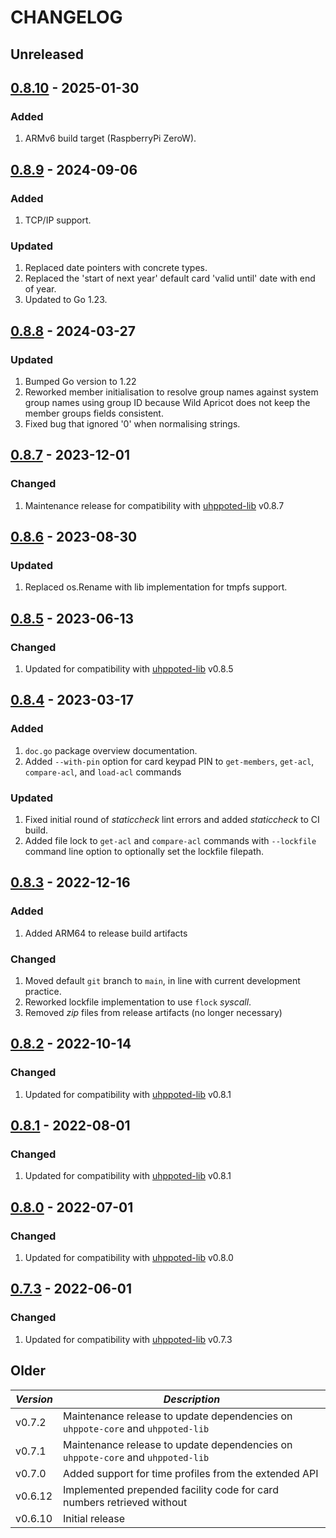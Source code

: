 # CHANGELOG

## Unreleased


## [0.8.10](https://github.com/uhppoted/uhppoted-app-wild-apricot/releases/tag/v0.8.10) - 2025-01-30

### Added
1. ARMv6 build target (RaspberryPi ZeroW).


## [0.8.9](https://github.com/uhppoted/uhppoted-app-wild-apricot/releases/tag/v0.8.9) - 2024-09-06

### Added
1. TCP/IP support.

### Updated
1. Replaced date pointers with concrete types.
2. Replaced the 'start of next year' default card 'valid until' date with end of year.
3. Updated to Go 1.23.


## [0.8.8](https://github.com/uhppoted/uhppoted-app-wild-apricot/releases/tag/v0.8.8) - 2024-03-27

### Updated
1. Bumped Go version to 1.22
2. Reworked member initialisation to resolve group names against system group names using
   group ID because Wild Apricot does not keep the member groups fields consistent.
3. Fixed bug that ignored '0' when normalising strings.


## [0.8.7](https://github.com/uhppoted/uhppoted-app-wild-apricot/releases/tag/v0.8.7) - 2023-12-01

### Changed
1. Maintenance release for compatibility with [uhppoted-lib](https://github.com/uhppoted/uhppoted-lib) v0.8.7


## [0.8.6](https://github.com/uhppoted/uhppoted-app-wild-apricot/releases/tag/v0.8.6) - 2023-08-30

### Updated
1. Replaced os.Rename with lib implementation for tmpfs support.


## [0.8.5](https://github.com/uhppoted/uhppoted-app-wild-apricot/releases/tag/v0.8.5) - 2023-06-13

### Changed
1. Updated for compatibility with [uhppoted-lib](https://github.com/uhppoted/uhppoted-lib) v0.8.5


## [0.8.4](https://github.com/uhppoted/uhppoted-app-wild-apricot/releases/tag/v0.8.4) - 2023-03-17

### Added
1. `doc.go` package overview documentation.
2. Added `--with-pin` option for card keypad PIN to `get-members`, `get-acl`, `compare-acl`, 
   and `load-acl` commands

### Updated
1. Fixed initial round of _staticcheck_ lint errors and added _staticcheck_ to
   CI build.
2. Added file lock to `get-acl` and `compare-acl` commands with `--lockfile` command line option
   to optionally set the lockfile filepath.


## [0.8.3](https://github.com/uhppoted/uhppoted-app-wild-apricot/releases/tag/v0.8.3) - 2022-12-16

### Added
1. Added ARM64 to release build artifacts

### Changed
1. Moved default `git` branch to `main`, in line with current development practice.
2. Reworked lockfile implementation to use `flock` _syscall_.
3. Removed _zip_ files from release artifacts (no longer necessary)


## [0.8.2](https://github.com/uhppoted/uhppoted-app-wild-apricot/releases/tag/v0.8.2) - 2022-10-14

### Changed
1. Updated for compatibility with [uhppoted-lib](https://github.com/uhppoted/uhppoted-lib) v0.8.1


## [0.8.1](https://github.com/uhppoted/uhppoted-app-wild-apricot/releases/tag/v0.8.1) - 2022-08-01

### Changed
1. Updated for compatibility with [uhppoted-lib](https://github.com/uhppoted/uhppoted-lib) v0.8.1


## [0.8.0](https://github.com/uhppoted/uhppoted-app-wild-apricot/releases/tag/v0.8.0) - 2022-07-01

### Changed
1. Updated for compatibility with [uhppoted-lib](https://github.com/uhppoted/uhppoted-lib) v0.8.0


## [0.7.3](https://github.com/uhppoted/uhppoted-app-wild-apricot/releases/tag/v0.7.3) - 2022-06-01

### Changed
1. Updated for compatibility with [uhppoted-lib](https://github.com/uhppoted/uhppoted-lib) v0.7.3


## Older

| *Version* | *Description*                                                                   |
| --------- | ------------------------------------------------------------------------------- |
| v0.7.2    | Maintenance release to update dependencies on `uhppote-core` and `uhppoted-lib` |
| v0.7.1    | Maintenance release to update dependencies on `uhppote-core` and `uhppoted-lib` |
| v0.7.0    | Added support for time profiles from the extended API                           |
| v0.6.12   | Implemented prepended facility code for card numbers retrieved without          |
| v0.6.10   | Initial release                                                                 |
